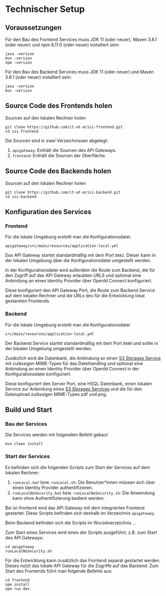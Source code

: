# Technischer Setup

## Voraussetzungen

Für den Bau des Frontend Services muss JDK 11 (oder neuer), Maven 3.8.1 (oder neuer) und npm 8.11.0 (oder neuer) installiert sein:

    java -version
    mvn -version
    npm -version

Für den Bau des Backend Services muss JDK 11 (oder neuer) und Maven 3.8.1 (oder neuer) installiert sein:

    java -version
    mvn -version

## Source Code des Frontends holen

Sourcen auf den lokalen Rechner holen

    git clone https://github.com/it-at-m/isi-frontend.git
    cd isi-frontend

Die Sourcen sind in zwei Verzeichnissen abgelegt:

1. `apigateway`: Enthält die Sourcen des API Gateways.
2. `frontend`: Enthält die Sourcen der Oberfläche.

## Source Code des Backends holen

Sourcen auf den lokalen Rechner holen

    git clone https://github.com/it-at-m/isi-backend.git
    cd isi-backend

## Konfiguration des Services

### Frontend

Für die lokale Umgebung erstellt man die Konfigurationsdatei.

    apigateway/src/main/resources/application-local.yml

Das API Gateway startet standardmäßig mit dem Port `8082`. Dieser kann in der lokalen Umgebung über die
Konfigurationsdatei umgestellt werden.

In der Konfigurationsdatei wird außerdem die Route zum Backend, die für den Zugriff auf das API Gateway erlaubten URLS und
optional eine Anbindung an einen Identity Provider über OpenId Connect konfiguriert.

Diese konfiguriert den API Gateway Port, die Route zum Backend Service auf dem lokalen Rechner und die URLs des
für die Entwicklung lokal gestareten Frontends.

### Backend

Für die lokale Umgebung erstellt man die Konfigurationsdatei

    src/main/resources/application-local.yml

Der Backend Service startet standardmäßig mit dem Port `8080` und sollte in der lokalen Umgebung umgestellt werden.

Zusätzlich wird die Datenbank, die Anbindung an einen
[S3 Storages Service](https://github.com/it-at-m/digiwf-core/tree/dev/digiwf-integrations/digiwf-s3-integration)
mit zulässigen MIME-Types für das Dateihandling und
optional eine Anbindung an einen Identity Provider über OpenId Connect in der Konfigurationsdatei konfiguriert.

Diese konfiguriert den Server Port, eine HSQL Datenbank, einen lokalen Service zur Anbindung eines
[S3 Storages Services](https://github.com/it-at-m/digiwf-core/tree/dev/digiwf-integrations/digiwf-s3-integration) und
die für den Dateiupload zulässigen MIME-Types pdf und png.

## Build und Start

### Bau der Services

Die Services werden mit folgendem Befehl gebaut

    mvn clean install

### Start der Services

Es befinden sich die folgenden Scripts zum Start der Services auf dem lokalen Rechner:

1. `runLocal.bat` bzw. `runLocal.sh`: Die Benutzer\*innen müssen sich über einen Identity Provider authentifizieren.
2. `runLocalNoSecurity.bat` bzw. `runLocalNoSecurity.sh`: Die Anwendung kann ohne Authentifizierung bedient werden.

Bei isi-frontend wird das API Gateway mit dem integrierten Frontend gestartet. Diese Scripts befinden sich deshalb im Verzeichnis `apigateway`.

Beim Backend befinden sich die Scripts im Wurzelverzeichnis `.`.

Zum Start eines Services wird eines der Scripts ausgeführt, z.B. zum Start des API Gateways:

    cd apigateway
    runLocalNoSecurity.sh

Für die Entwicklung kann zusätzlich das Frontend separat gestartet werden. Dieses nutzt das lokale
API Gateway für die Zugriffe auf das Backend. Zum Start des Frontends führt man folgende Befehle aus:

    cd frontend
    npm install
    npm run dev
